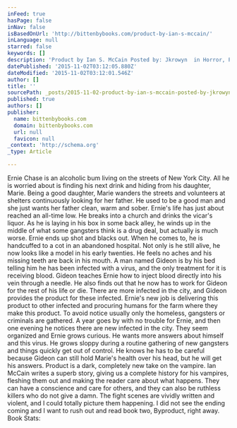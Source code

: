 ```yaml
---
inFeed: true
hasPage: false
inNav: false
isBasedOnUrl: 'http://bittenbybooks.com/product-by-ian-s-mccain/'
inLanguage: null
starred: false
keywords: []
description: 'Product by Ian S. McCain Posted by: Jkrowyn  in Horror, Paranormal, Reviews September 30, 2013 Comments Off 1,365 Views  Ernie Chase is an alcoholic bum living '
datePublished: '2015-11-02T03:12:05.880Z'
dateModified: '2015-11-02T03:12:01.546Z'
author: []
title: ''
sourcePath: _posts/2015-11-02-product-by-ian-s-mccain-posted-by-jkrowyn-in-horror-para.md
published: true
authors: []
publisher:
  name: bittenbybooks.com
  domain: bittenbybooks.com
  url: null
  favicon: null
_context: 'http://schema.org'
_type: Article

---
```

Ernie Chase is an alcoholic bum living on the streets of New York City. All he is worried about is finding his next drink and hiding from his daughter, Marie. Being a good daughter, Marie wanders the streets and volunteers at shelters continuously looking for her father. He used to be a good man and she just wants her father clean, warm and sober. Ernie's life has just about reached an all-time low. He breaks into a church and drinks the vicar's liquor. As he is laying in his box in some back alley, he winds up in the middle of what some gangsters think is a drug deal, but actually is much worse. Ernie ends up shot and blacks out. When he comes to, he is handcuffed to a cot in an abandoned hospital. Not only is he still alive, he now looks like a model in his early twenties. He feels no aches and his missing teeth are back in his mouth. A man named Gideon is by his bed telling him he has been infected with a virus, and the only treatment for it is receiving blood. Gideon teaches Ernie how to inject blood directly into his vein through a needle. He also finds out that he now has to work for Gideon for the rest of his life or die. There are more infected in the city, and Gideon provides the product for these infected. Ernie's new job is delivering this product to other infected and procuring humans for the farm where they make this product. To avoid notice usually only the homeless, gangsters or criminals are gathered. A year goes by with no trouble for Ernie, and then one evening he notices there are new infected in the city. They seem organized and Ernie grows curious. He wants more answers about himself and this virus. He grows sloppy during a routine gathering of new gangsters and things quickly get out of control. He knows he has to be careful because Gideon can still hold Marie's health over his head, but he will get his answers. Product is a dark, completely new take on the vampire. Ian McCain writes a superb story, giving us a complete history for his vampires, fleshing them out and making the reader care about what happens. They can have a conscience and care for others, and they can also be ruthless killers who do not give a damn. The fight scenes are vividly written and violent, and I could totally picture them happening. I did not see the ending coming and I want to rush out and read book two, Byproduct, right away. Book Stats: